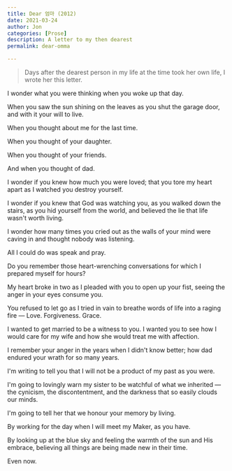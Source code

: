 ```yaml
---
title: Dear 엄마 (2012)
date: 2021-03-24 
author: Jon
categories: [Prose]
description: A letter to my then dearest
permalink: dear-omma

---
```


> Days after the dearest person in my life at the time took her own life, I wrote her this letter.


I wonder what you were thinking when you woke up that day.

  When you saw the sun shining on the leaves as you shut the garage door, and with it your will to live.

  When you thought about me for the last time.
  
  When you thought of your daughter.
   
  When you thought of your friends.
  
  And when you thought of dad.
  
I wonder if you knew how much you were loved; that you tore my heart apart as I watched you destroy yourself.
  
I wonder if you knew that God was watching you, as you walked down the stairs, as you hid yourself from the world, and believed the lie that life wasn't worth living.
 
I wonder how many times you cried out as the walls of your mind were caving in and thought nobody was listening.
 
All I could do was speak and pray.
 
Do you remember those heart-wrenching conversations for which I prepared myself for hours? 
 
My heart broke in two as I pleaded with you to open up your fist, seeing the anger in your eyes consume you. 
 
You refused to let go as I tried in vain to breathe words of life into a raging fire — Love. Forgiveness. Grace.
 
I wanted to get married to be a witness to you. I wanted you to see how I would care for my wife and how she would treat me with affection.
 
I remember your anger in the years when I didn't know better; how dad endured your wrath for so many years. 

I'm writing to tell you that I will not be a product of my past as you were. 

I'm going to lovingly warn my sister to be watchful of what we inherited — the cynicism, the discontentment, and the darkness that so easily clouds our minds. 

I'm going to tell her that we honour your memory by living. 
  
  By working for the day when I will meet my Maker, as you have.
  
  By looking up at the blue sky and feeling the warmth of the sun and His embrace, believing all things are being made new in their time. 
  
  Even now.






 
  
  
